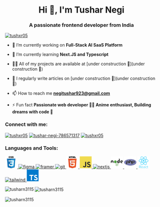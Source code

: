 <h1 align="center">Hi 👋, I'm Tushar Negi</h1>
<h3 align="center">A passionate frontend developer from India</h3>

<p align="left"> <a href="https://twitter.com/tushxr05" target="blank"><img src="https://img.shields.io/twitter/follow/tushxr05?logo=twitter&style=for-the-badge" alt="tushxr05" /></a> </p>

- 🔭 I’m currently working on **Full-Stack AI SaaS Platform**

- 🌱 I’m currently learning **Next.JS and Typescript**

- 👨‍💻 All of my projects are available at [under construction 🫡](under construction 🫡)

- 📝 I regularly write articles on [under construction 🫡](under construction 🫡)

- 📫 How to reach me **negitushar923@gmail.com**

- ⚡ Fun fact **Passionate web developer 👨‍💻 Anime enthusiast, Building dreams with code 🌿**

<h3 align="left">Connect with me:</h3>
<p align="left">
<a href="https://twitter.com/tushxr05" target="blank"><img align="center" src="https://raw.githubusercontent.com/rahuldkjain/github-profile-readme-generator/master/src/images/icons/Social/twitter.svg" alt="tushxr05" height="30" width="40" /></a>
<a href="https://linkedin.com/in/tushar-negi-786571317" target="blank"><img align="center" src="https://raw.githubusercontent.com/rahuldkjain/github-profile-readme-generator/master/src/images/icons/Social/linked-in-alt.svg" alt="tushar-negi-786571317" height="30" width="40" /></a>
<a href="https://discord.gg/tushxr05" target="blank"><img align="center" src="https://raw.githubusercontent.com/rahuldkjain/github-profile-readme-generator/master/src/images/icons/Social/discord.svg" alt="tushxr05" height="30" width="40" /></a>
</p>

<h3 align="left">Languages and Tools:</h3>
<p align="left"> <a href="https://www.w3schools.com/css/" target="_blank" rel="noreferrer"> <img src="https://raw.githubusercontent.com/devicons/devicon/master/icons/css3/css3-original-wordmark.svg" alt="css3" width="40" height="40"/> </a> <a href="https://www.figma.com/" target="_blank" rel="noreferrer"> <img src="https://www.vectorlogo.zone/logos/figma/figma-icon.svg" alt="figma" width="40" height="40"/> </a> <a href="https://www.framer.com/" target="_blank" rel="noreferrer"> <img src="https://www.vectorlogo.zone/logos/framer/framer-icon.svg" alt="framer" width="40" height="40"/> </a> <a href="https://git-scm.com/" target="_blank" rel="noreferrer"> <img src="https://www.vectorlogo.zone/logos/git-scm/git-scm-icon.svg" alt="git" width="40" height="40"/> </a> <a href="https://www.w3.org/html/" target="_blank" rel="noreferrer"> <img src="https://raw.githubusercontent.com/devicons/devicon/master/icons/html5/html5-original-wordmark.svg" alt="html5" width="40" height="40"/> </a> <a href="https://developer.mozilla.org/en-US/docs/Web/JavaScript" target="_blank" rel="noreferrer"> <img src="https://raw.githubusercontent.com/devicons/devicon/master/icons/javascript/javascript-original.svg" alt="javascript" width="40" height="40"/> </a> <a href="https://nextjs.org/" target="_blank" rel="noreferrer"> <img src="https://cdn.worldvectorlogo.com/logos/nextjs-2.svg" alt="nextjs" width="40" height="40"/> </a> <a href="https://nodejs.org" target="_blank" rel="noreferrer"> <img src="https://raw.githubusercontent.com/devicons/devicon/master/icons/nodejs/nodejs-original-wordmark.svg" alt="nodejs" width="40" height="40"/> </a> <a href="https://www.php.net" target="_blank" rel="noreferrer"> <img src="https://raw.githubusercontent.com/devicons/devicon/master/icons/php/php-original.svg" alt="php" width="40" height="40"/> </a> <a href="https://reactjs.org/" target="_blank" rel="noreferrer"> <img src="https://raw.githubusercontent.com/devicons/devicon/master/icons/react/react-original-wordmark.svg" alt="react" width="40" height="40"/> </a> <a href="https://tailwindcss.com/" target="_blank" rel="noreferrer"> <img src="https://www.vectorlogo.zone/logos/tailwindcss/tailwindcss-icon.svg" alt="tailwind" width="40" height="40"/> </a> <a href="https://www.typescriptlang.org/" target="_blank" rel="noreferrer"> <img src="https://raw.githubusercontent.com/devicons/devicon/master/icons/typescript/typescript-original.svg" alt="typescript" width="40" height="40"/> </a> </p>

<p><img align="left" src="https://github-readme-stats.vercel.app/api/top-langs?username=tusharn3115&show_icons=true&locale=en&layout=compact" alt="tusharn3115" /></p>

<p>&nbsp;<img align="center" src="https://github-readme-stats.vercel.app/api?username=tusharn3115&show_icons=true&locale=en" alt="tusharn3115" /></p>

<p><img align="center" src="https://github-readme-streak-stats.herokuapp.com/?user=tusharn3115&" alt="tusharn3115" /></p>
